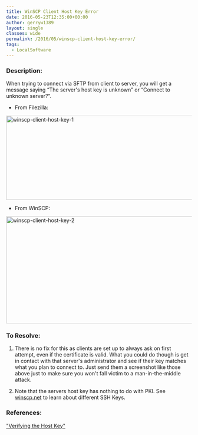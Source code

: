 ```yaml
---
title: WinSCP Client Host Key Error
date: 2016-05-23T12:35:00+00:00
author: gerryw1389
layout: single
classes: wide
permalink: /2016/05/winscp-client-host-key-error/
tags:
  - LocalSoftware
---
```

<!--more-->

### Description:

When trying to connect via SFTP from client to server, you will get a message saying &#8220;The server's host key is unknown&#8221; or &#8220;Connect to unknown server?&#8221;.

   - From Filezilla:
  <img class="alignnone size-full wp-image-737" src="https://automationadmin.com/assets/images/uploads/2016/09/winscp-client-host-key-1.png" alt="winscp-client-host-key-1" width="726" height="228" srcset="https://automationadmin.com/assets/images/uploads/2016/09/winscp-client-host-key-1.png 726w, https://automationadmin.com/assets/images/uploads/2016/09/winscp-client-host-key-1-300x94.png 300w" sizes="(max-width: 726px) 100vw, 726px" />

   - From WinSCP:
  <img class="alignnone size-full wp-image-738" src="https://automationadmin.com/assets/images/uploads/2016/09/winscp-client-host-key-2.png" alt="winscp-client-host-key-2" width="726" height="290" srcset="https://automationadmin.com/assets/images/uploads/2016/09/winscp-client-host-key-2.png 726w, https://automationadmin.com/assets/images/uploads/2016/09/winscp-client-host-key-2-300x120.png 300w" sizes="(max-width: 726px) 100vw, 726px" />


### To Resolve:

1. There is no fix for this as clients are set up to always ask on first attempt, even if the certificate is valid. What you could do though is get in contact with that server's administrator and see if their key matches what you plan to connect to. Just send them a screenshot like those above just to make sure you won't fall victim to a man-in-the-middle attack.

2. Note that the servers host key has nothing to do with PKI. See [winscp.net](https://winscp.net/eng/docs/ssh_keys) to learn about different SSH Keys.


### References:

["Verifying the Host Key"](https://winscp.net/eng/docs/ssh_verifying_the_host_key)

